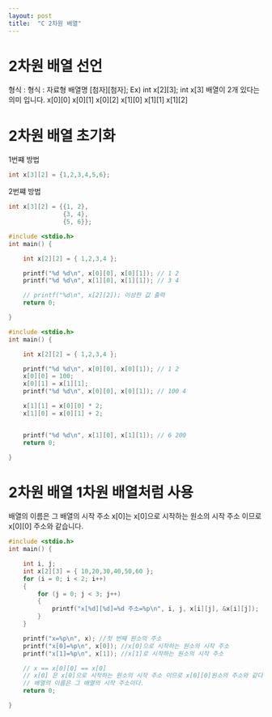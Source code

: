 ```yaml
---
layout: post
title:  "C 2차원 배열"
---
```


# 2차원 배열 선언
형식 : 형식 : 자료형 배열명 [첨자][첨자];
Ex) int x[2][3];
int x[3] 배열이 2개 있다는 의미 입니다.
x[0][0] x[0][1] x[0][2]
x[1][0] x[1][1] x[1][2]

# 2차원 배열 초기화
1번쨰 방법
```c
int x[3][2] = {1,2,3,4,5,6};
```

2번쨰 방법
```c
int x[3][2] = {{1, 2}, 
               {3, 4},
               {5, 6}};
```

```c
#include <stdio.h>
int main() {

	int x[2][2] = { 1,2,3,4 };

	printf("%d %d\n", x[0][0], x[0][1]); // 1 2
	printf("%d %d\n", x[1][0], x[1][1]); // 3 4

	// printf("%d\n", x[2][2]); 이상한 값 출력
	return 0;

}
```

```c
#include <stdio.h>
int main() {

	int x[2][2] = { 1,2,3,4 };

	printf("%d %d\n", x[0][0], x[0][1]); // 1 2
	x[0][0] = 100;
	x[0][1] = x[1][1];
	printf("%d %d\n", x[0][0], x[0][1]); // 100 4

	x[1][1] = x[0][0] * 2;
	x[1][0] = x[0][1] + 2;


	printf("%d %d\n", x[1][0], x[1][1]); // 6 200
	return 0;

}
```

# 2차원 배열 1차원 배열처럼 사용
배열의 이름은 그 배열의 시작 주소
x[0]는 x[0]으로 시작하는 원소의 시작 주소 이므로 x[0][0] 주소와 같습니다.
```c
#include <stdio.h>
int main() {

	int i, j;
	int x[2][3] = { 10,20,30,40,50,60 };
	for (i = 0; i < 2; i++)
	{
		for (j = 0; j < 3; j++)
		{
			printf("x[%d][%d]=%d 주소=%p\n", i, j, x[i][j], &x[i][j]);
		}
	}

	printf("x=%p\n", x); //첫 번째 원소의 주소
	printf("x[0]=%p\n", x[0]); //x[0]으로 시작하는 원소의 시작 주소
	printf("x[1]=%p\n", x[1]); //x[1]로 시작하는 원소의 시작 주소

	// x == x[0][0] == x[0]
	// x[0] 은 x[0]으로 시작하는 원소의 시작 주소 이므로 x[0][0]원소의 주소와 같다.
	// 배열의 이름은 그 배열의 시작 주소이다.
	return 0;

}
```









